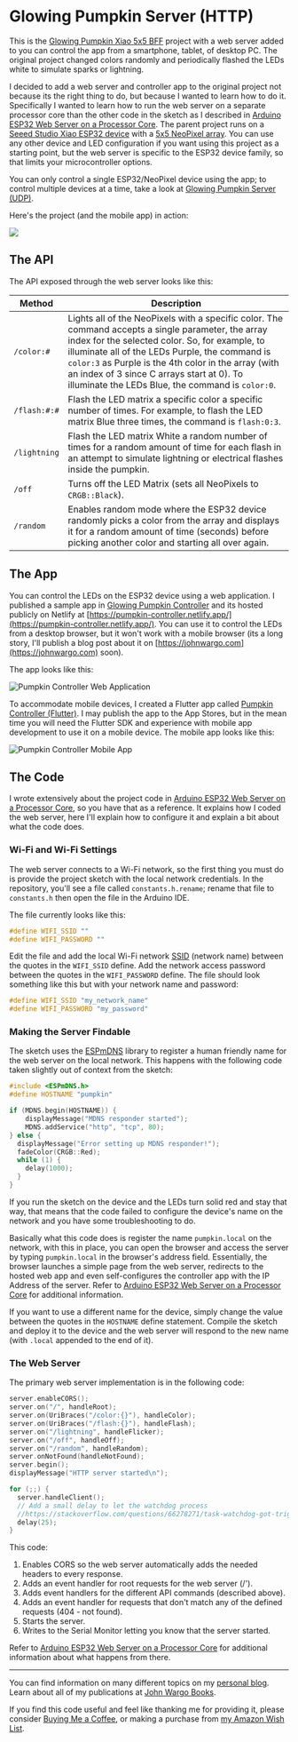 # Glowing Pumpkin Server (HTTP)

This is the [Glowing Pumpkin Xiao 5x5 BFF](https://github.com/johnwargo/glowing-pumpkin-xiao-bff) project with a web server added to you can control the app from a smartphone, tablet, of desktop PC. The original project changed colors randomly and periodically flashed the LEDs white to simulate sparks or lightning. 

I decided to add a web server and controller app to the original project not because its the right thing to do, but because I wanted to learn how to do it. Specifically I wanted to learn how to run the web server on a separate processor core than the other code in the sketch as I described in [Arduino ESP32 Web Server on a Processor Core](https://johnwargo.com/posts/2023/arduino-esp32-web-server-on-a-processor-core/). The parent project runs on a [Seeed Studio Xiao ESP32 device](https://www.seeedstudio.com/xiao-series-page) with a [5x5 NeoPixel array](https://www.adafruit.com/product/5646). You can use any other device and LED configuration if you want using this project as a starting point, but the web server is specific to the ESP32 device family, so that limits your microcontroller options. 

You can only control a single ESP32/NeoPixel device using the app; to control multiple devices at a time, take a look at [Glowing Pumpkin Server (UDP)](https://github.com/johnwargo/glowing-pumpkin-server-udp).

Here's the project (and the mobile app) in action:

[![](images/thumbnail.jpg)](https://youtube.com/shorts/BMP7LUCIwN0)

## The API

The API exposed through the web server looks like this:

| Method       | Description |
| ------------ | ----------- |
| `/color:#`   | Lights all of the NeoPixels with a specific color. The command accepts a single parameter, the array index for the selected color. So, for example, to illuminate all of the LEDs Purple, the command is `color:3` as Purple is the 4th color in the array (with an index of 3 since C arrays start at 0). To illuminate the LEDs Blue, the command is `color:0`. |
| `/flash:#:#` | Flash the LED matrix a specific color a specific number of times. For example, to flash the LED matrix Blue three times, the command is `flash:0:3`. |
| `/lightning` | Flash the LED matrix White a random number of times for a random amount of time for each flash in an attempt to simulate lightning or electrical flashes inside the pumpkin. |
| `/off`       | Turns off the LED Matrix (sets all NeoPixels to `CRGB::Black`). |
| `/random`    | Enables random mode where the ESP32 device randomly picks a color from the array and displays it for a random amount of time (seconds) before picking another color and starting all over again. |

## The App

You can control the LEDs on the ESP32 device using a web application. I published a sample app in [Glowing Pumpkin Controller](https://github.com/johnwargo/glowing-pumpkin-controller-html/tree/main) and its hosted publicly on Netlify at [https://pumpkin-controller.netlify.app/](https://pumpkin-controller.netlify.app/). You can use it to control the LEDs from a desktop browser, but it won't work with a mobile browser (its a long story, I'll publish a blog post about it on [https://johnwargo.com](https://johnwargo.com) soon). 

The app looks like this:

![Pumpkin Controller Web Application](images/pumpkin-controller-web.png)

To accommodate mobile devices, I created a Flutter app called [Pumpkin Controller (Flutter)](https://github.com/fumblystuff/pumpkin-controller-app-flutter). I may publish the app to the App Stores, but in the mean time you will need the Flutter SDK and experience with mobile app development to use it on a mobile device. The mobile app looks like this:

![Pumpkin Controller Mobile App](images/pumpkin-controller-mobile.png)

## The Code

I wrote extensively about the project code in [Arduino ESP32 Web Server on a Processor Core](https://johnwargo.com/posts/2023/arduino-esp32-web-server-on-a-processor-core/), so you have that as a reference. It explains how I coded the web server, here I'll explain how to configure it and explain a bit about what the code does.

### Wi-Fi and Wi-Fi Settings

The web server connects to a Wi-Fi network, so the first thing you must do is provide the project sketch with the local network credentials. In the repository, you'll see a file called `constants.h.rename`; rename that file to `constants.h` then open the file in the Arduino IDE. 

The file currently looks like this:

```c
#define WIFI_SSID ""
#define WIFI_PASSWORD ""
```

Edit the file and add the local Wi-Fi network [SSID](https://en.wikipedia.org/wiki/Service_set_(802.11_network)#SSID) (network name) between the quotes in the `WIFI_SSID` define. Add the network access password between the quotes in the `WIFI_PASSWORD` define.  The file should look something like this but with your network name and password:

```c
#define WIFI_SSID "my_network_name"
#define WIFI_PASSWORD "my_password"
```

### Making the Server Findable

The sketch uses the [ESPmDNS](https://github.com/espressif/arduino-esp32/blob/master/libraries/ESPmDNS/src/ESPmDNS.h) library to register a human friendly name for the web server on the local network. This happens with the following code taken slightly out of context from the sketch:

```c
#include <ESPmDNS.h>
#define HOSTNAME "pumpkin"

if (MDNS.begin(HOSTNAME)) {
    displayMessage("MDNS responder started");
    MDNS.addService("http", "tcp", 80);
} else {
  displayMessage("Error setting up MDNS responder!");
  fadeColor(CRGB::Red);
  while (1) {
    delay(1000);
  }
}
```

If you run the sketch on the device and the LEDs turn solid red and stay that way, that means that the code failed to configure the device's name on the network and you have some troubleshooting to do. 

Basically what this code does is register the name `pumpkin.local` on the network, with this in place, you can open the browser and access the server by typing `pumpkin.local` in the browser's address field. Essentially, the browser launches a simple page from the web server, redirects to the hosted web app and even self-configures the controller app with the IP Address of the server. Refer to [Arduino ESP32 Web Server on a Processor Core](https://johnwargo.com/posts/2023/arduino-esp32-web-server-on-a-processor-core/) for additional information.

If you want to use a different name for the device, simply change the value between the quotes in the `HOSTNAME` define statement. Compile the sketch and deploy it to the device and the web server will respond to the new name (with `.local` appended to the end of it).

### The Web Server

The primary web server implementation is in the following code:

```c
server.enableCORS();
server.on("/", handleRoot);
server.on(UriBraces("/color:{}"), handleColor);
server.on(UriBraces("/flash:{}"), handleFlash);
server.on("/lightning", handleFlicker);
server.on("/off", handleOff);
server.on("/random", handleRandom);
server.onNotFound(handleNotFound);
server.begin();
displayMessage("HTTP server started\n");

for (;;) {
  server.handleClient();
  // Add a small delay to let the watchdog process
  //https://stackoverflow.com/questions/66278271/task-watchdog-got-triggered-the-tasks-did-not-reset-the-watchdog-in-time
  delay(25);
}
```

This code:

1. Enables CORS so the web server automatically adds the needed headers to every response.
2. Adds an event handler for root requests for the web server (/').
3. Adds event handlers for the different API commands (described above).
4. Adds an event handler for requests that don't match any of the defined requests (404 - not found).
5. Starts the server.
6. Writes to the Serial Monitor letting you know that the server started.

Refer to [Arduino ESP32 Web Server on a Processor Core](https://johnwargo.com/posts/2023/arduino-esp32-web-server-on-a-processor-core/) for additional information about what happens from there.

***

You can find information on many different topics on my [personal blog](http://www.johnwargo.com). Learn about all of my publications at [John Wargo Books](http://www.johnwargobooks.com).

If you find this code useful and feel like thanking me for providing it, please consider <a href="https://www.buymeacoffee.com/johnwargo" target="_blank">Buying Me a Coffee</a>, or making a purchase from [my Amazon Wish List](https://amzn.com/w/1WI6AAUKPT5P9).
